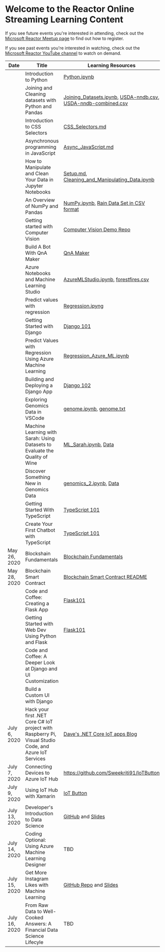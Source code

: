 # Welcome to the Reactor Online Streaming Learning Content
If you see future events you're interested in attending, check out the [Microsoft Reactor Meetup page](https://www.meetup.com/pro/microsoft-reactor)
to find out how to register. 

If you see past events you're interested in watching, check out the [Microsoft Reactor YouTube channel](https://youtube.com/microsoftreactor)
to watch on demand.

| Date | Title | Learning Resources | Speaker | Video | 
|------|-------|--------------------|---------|-------|
|  | Introduction to Python | [Python.ipynb](/online-event-resources/data-science-and-machine-learning/data-science-basics/Python.ipynb) | @meaghanlewis | [58:10 minute YouTube recording](https://www.youtube.com/watch?v=34mQwmhnC1w) | 
|  | Joining and Cleaning datasets with Python and Pandas | [Joining_Datasets.ipynb](/online-event-resources/data-science-and-machine-learning/data-science-basics/Joining_Datasets.ipynb), [USDA-nndb.csv](/online-event-resources/data-science-and-machine-learning/data-science-basics/USDA-nndb.csv), [USDA-nndb-combined.csv](/online-event-resources/data-science-and-machine-learning/data-science-basics/USDA-nndb-combined.csv) | @meaghanlewis | [57:53 minute YouTube recording](https://www.youtube.com/watch?v=Dd19zTCPiPw) | 
| | Introduction to CSS Selectors | [CSS_Selectors.md](/online-event-resources/web-development/CSS_Selectors.md) | @sguthals | [50:38 minute YouTube recording](https://www.youtube.com/watch?v=VOUh1kgNY-4) |
| | Asynchronous programming in JavaScript | [Async_JavaScript.md](/online-event-resources/web-development/Async_JavaScript.md) | @meaghanlewis | [38:48 minute YouTube recoring](https://www.youtube.com/watch?v=X7dAulVuTJQ) |
| | How to Manipulate and Clean Your Data in Jupyter Notebooks | [Setup.md](/online-event-resources/data-science-and-machine-learning/data-science-basics/Setup.md), [Cleaning_and_Manipulating_Data.ipynb](/online-event-resources/data-science-and-machine-learning/data-science-basics/Cleaning_and_Manipulating_Data.ipynb) | @sguthals | [55:24 minute YouTube recording](https://www.youtube.com/watch?v=BNE-x3h642g) |
| | An Overview of NumPy and Pandas | [NumPy.ipynb](/online-event-resources/data-science-and-machine-learning/data-science-basics/NumPy.ipynb), [Rain Data Set in CSV format](/online-event-resources/data-science-and-machine-learning/data-science-basics/Observed_Monthly_Rain_Gauge_Accumulations_-_Oct_2002_to_May_2017.csv) | @geektrainer | 65:44 minute YouTube recoring](https://www.youtube.com/watch?v=zXhxPPLUeyA) |
| | Getting started with Computer Vision | [Computer Vision Demo Repo](https://github.com/geektrainer/computer-vision-demo) | @geektrainer | [53:50 minute YouTube recording](https://www.youtube.com/watch?v=06oSW_HLqWg) |
| | Build A Bot With QnA Maker | [QnA Maker](https://www.qnamaker.ai/) | @geektrainer | [62:09 minute YouTube recoring](https://www.youtube.com/watch?v=TO1IYQRXJpo) |
| | Azure Notebooks and Machine Learning Studio | [AzureMLStudio.ipynb](/online-event-resources/data-science-and-machine-learning/machine-learning-with-sarah/AzureMLStudio.ipynb), [forestfires.csv](/online-event-resources/data-science-and-machine-learning/machine-learning-with-sarah/Data/forestfires.csv) | @sguthals | [40:57 minute YouTube recording](https://www.youtube.com/watch?v=20xp7KRPGXE) |
| | Predict values with regression | [Regression.ipyng](/online-event-resources/data-science-and-machine-learning/regression/Regression.ipynb) | @meaghanlewis | [54:27 minute YouTube recording](https://www.youtube.com/watch?v=FWmdMkvWqAU) |
| | Getting Started with Django | [Django 101](/online-event-resources/web-development/django101) | @geektrainer | [65:11 minute YouTube recording](https://www.youtube.com/watch?v=yVyzA9GseI4) |
| | Predict Values with Regression Using Azure Machine Learning | [Regression_Azure_ML.ipynb](/online-event-resources/data-science-and-machine-learning/regression/Regression_Azure_ML.ipynb) | @meaghanlewis | [62:06 minute YouTube Recording](https://www.youtube.com/watch?v=wkdcQy8fFSc) |
| | Building and Deploying a Django App | [Django 102](/online-event-resources/web-development/django102) | @geektrainer | [2 hour 17:30 minute YouTube recording](https://www.youtube.com/watch?v=ZyxCtEdgsXA) |
| | Exploring Genomics Data in VSCode | [genome.ipynb](/online-event-resources/data-science-and-machine-learning/machine-learning-with-genomics/genome.ipynb), [genome.txt](/online-event-resources/data-science-and-machine-learning/machine-learning-with-genomics/Data/genome.txt) | @sguthals | [70:20 minute YouTube recording](https://www.youtube.com/watch?v=AB71rH3A4xc) |
| | Machine Learning with Sarah: Using Datasets to Evaluate the Quality of Wine | [ML_Sarah.ipynb](/online-event-resources/data-science-and-machine-learning/machine-learning-with-sarah/ML_Sarah.ipynb), [Data](/online-event-resources/data-science-and-machine-learning/machine-learning-with-sarah/Data) | @sguthals | [1 hour 48:10 minute YouTube recording](https://www.youtube.com/watch?v=YiWVVyASg6I) |
| | Discover Something New in Genomics Data | [genomics_2.ipynb](/online-event-resources/data-science-and-machine-learning/machine-learning-with-genomics/genomics_2.ipynb), [Data](/online-event-resources/data-science-and-machine-learning/machine-learning-with-genomics/Data) | @sguthals | [2 hour 8:15 minute YouTube recording](https://www.youtube.com/watch?v=vlZjmjOj7_w) |
| | Getting Started With TypeScript | [TypeScript 101](\web-development\typescript101) | @geektrainer | [65:37 minute YouTube recording](https://www.youtube.com/watch?v=FpXTBbubgzM) |
| | Create Your First Chatbot with TypeScript |  [TypeScript 101](/online-event-resources/web-development/typescript101) | @geektrainer | [2 hour 17:15 minute YouTube recording](https://www.youtube.com/watch?v=MzruSnbNVoc) |
| May 26, 2020 | Blockshain Fundamentals | [Blockchain Fundamentals](/online-event-resources/emerging-tech/Blockchain/Blockchain_Fundamentals) | @meaghanlewis | [59:58 minute YouTube recording](https://www.youtube.com/watch?v=_Lv4AlO9fdw) |
| May 28, 2020 | Blockchain Smart Contract | [Blockchain Smart Contract README](/online-event-resources/emerging-tech/Blockchain/Build_Smart_Contracts) | @meaghanlewis | [2 hour YouTube recording](https://www.youtube.com/watch?v=clJN0MiTbwM) |
| | Code and Coffee: Creating a Flask App | [Flask101](/online-event-resources/web-development/Flask101) | @geektrainer | [2 hour YouTube recording](https://www.youtube.com/watch?v=sturX6KucdE) |
| | Getting Started with Web Dev Using Python and Flask | [Flask101](/online-event-resources/web-development/Flask101) | @geektrainer | [64:36 minute YouTube recording](https://www.youtube.com/watch?v=Jcy0Hv_odz0) |
| | Code and Coffee: A Deeper Look at Django and UI Customization |  | @geektrainer | [1 hour 51:56 minute YouTube recording](https://www.youtube.com/watch?v=O64pyA8GJts) |
| | Build a Custom UI with Django |  | @geektrainer | [64:30 minute YouTube recording](https://www.youtube.com/watch?v=uI5PByBLhyI) |
| July 6, 2020 | Hack your first .NET Core C# IoT project with Raspberry Pi, Visual Studio Code, and Azure IoT Services | [Dave's .NET Core IoT apps Blog](https://dev.to/azure/net-core-iot-raspberry-pi-linux-and-azure-iot-hub-learn-how-to-build-deploy-and-debug-d1f) | @gloveboxes | | 
| July 7, 2020 | Connecting Devices to Azure IoT Hub | https://github.com/Sweekriti91/IoTButton | @Sweekriti91 | | 
| July 9, 2020 | Using IoT Hub with Xamarin | [IoT Button](https://github.com/xamcat/XamTrack) | @Sweekriti91 @BenBtg | | 
| July 13, 2020 | Developer's Introduction to Data Science | [GitHub](https://github.com/microsoft/c9-dev-intro-data-science) and [Slides](https://slidedecks.blob.core.windows.net/livestreamfy21q1/DevIntroToDS_Francesca_ReactorStreaming.pptx) | @sarahguthals and @FrancescaLazzeri | | 
| July 14, 2020 | Coding Optional: Using Azure Machine Learning Designer | TBD | @cassieview | |
| July 15, 2020 | Get More Instagram Likes with Machine Learning | [GitHub Repo](http://github.com/CloudAdvocacy/LikesLearning) and [Slides](https://speakerdeck.com/shwars/get-more-instagram-likes-with-machine-learning) | @shwars | |
| July 16, 2020 | From Raw Data to Well-Cooked Answers: A Financial Data Science Lifecyle | TBD | @sguthals | [Register Now](https://www.meetup.com/Microsoft-Reactor-Redmond/events/271087239/) |
